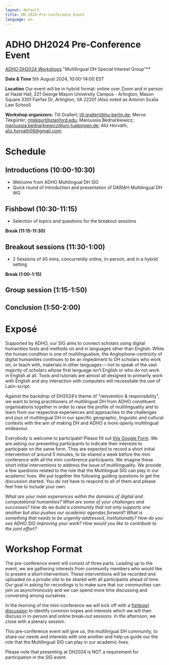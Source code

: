 ```yaml
---
layout: default
title: DH 2024 Pre-Conference Event
language: en
---
```


# ADHO DH2024 Pre-Conference Event

[ADHO DH2024 Workshops](https://dh2024.adho.org/program/workshops/) "Multilingual DH Special Interest Group"**

**Date &amp; Time**
5th August 2024, 10:00-14:00 EST

**Location**
Our event will be in hybrid format: online over Zoom and in person at Hazel Hall, 221 George Mason University Campus - Arlington, Mason Square 3301 Fairfax Dr, Arlington, VA 22201 (Also noted as Antonin Scalia Law School)

**Workshop organizers:**
Till Grallert; till.grallert@hu-berlin.de;
Merve Tekgürler; mtekgurl@stanford.edu;
Maroussia Bednarkiewicz; maroussia.bednarkiewicz@uni-tuebingen.de;
Alíz Horváth; aliz.horvath06@gmail.com;

# Schedule

## Introductions (10:00-10:30)
- Welcome from ADHO Multilingual DH SIG
- Quick round of introduction and presentation of DARIAH Multilingual DH WG

## Fishbowl (10:30-11:15)
- Selection of topics and questions for the breakout sessions

**Break (11:15-11:30)**

## Breakout sessions (11:30-1:00)
- 2 Sessions of 45 mins, concurrently online, in-person, and in a hybrid setting

**Break (1:00-1:15)**

## Group session (1:15-1:50)

## Conclusion (1:50-2:00)


# Exposé

Supported by ADHO, our SIG aims to connect scholars using digital humanities tools and methods on and in languages other than English. While the human condition is one of multilingualism, the Anglophone-centricity of digital humanities continues to be an impediment to DH scholars who work on, or teach with, materials in other languages---not to speak of the vast majority of scholars whose first language isn’t English or who do not work in English at all. Tools and tutorials are almost all designed to primarily work with English and any interaction with computers will necessitate the use of Latin-script. 

Against the backdrop of DH2024’s theme of "reinvention & responsibility", we want to bring practitioners of multilingual DH from ADHO constituent organisations together in order to raise the profile of multilinguality and to learn from our respective experiences and approaches to the challenges and joys of multilingual DH in our specific geographic, linguistic and cultural contexts with the aim of making DH and ADHO a more openly multilingual endeavour. 
 
Everybody is welcome to participate! Please fill out [this Google Form](https://forms.gle/LAqFBYy8S7x5HdAx6). We are asking our presenting participants to indicate their interests to participate on the same form. They are expected to record a short initial intervention of around 5 minutes, to be shared a week before the mini conference with all the mini conference participants. We imagine these short initial interventions to address the issue of multilinguality. We provide a few questions related to the role that the Multilingual SIG can play in our academic lives. We put together the following guiding questions to get the discussion started. You do not have to respond to all of them and please feel free to include your own.

*What are your main experiences within the domains of digital and computational humanities? What are some of your challenges and successes? How do we build a community that not only supports one another but also pushes our academic agendas forward? What is something that needs to be urgently addressed, institutionally? How do you see ADHO SIG improving your work? How would you like to contribute to the joint effort?* 

# **Workshop Format**
The pre-conference event will consist of three parts. Leading up to the event, we are gathering interests from community members who would like to present a short intervention. These interventions will be recorded and uploaded on a private site to be shared with all participants ahead of time. Our goal in asking for recordings is to make sure that our communities can join us asynchronously and we can spend more time discussing and conversing among ourselves.

In the morning of the mini-conference we will kick off with a [fishbowl discussion](https://en.wikipedia.org/wiki/Fishbowl_(conversation)_) to identify common tropes and interests which we will then discuss in in-person and online break-out sessions. In the afternoon, we close with a plenary session. 

This pre-conference event will give us, the multilingual DH community, to share our needs and interests with one another and help us guide our the role that the Multilingual SIG can play in our academic lives.

Please note that presenting at DH2024 is NOT a requirement for participation in the SIG event.




